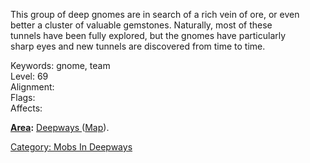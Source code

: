 This group of deep gnomes are in search of a rich vein of ore, or even  
better a cluster of valuable gemstones. Naturally, most of these  
tunnels have been fully explored, but the gnomes have particularly  
sharp eyes and new tunnels are discovered from time to time.  
  
Keywords: gnome, team  
Level: 69  
Alignment:  
Flags: <none>  
Affects: <none>  
  
  
  
**[Area](:Category:_Areas.md "wikilink"):** [Deepways
](:Category:_Deepways.md "wikilink")
([Map](Deepways_Map.md "wikilink")).  

[Category: Mobs In Deepways](Category:_Mobs_In_Deepways "wikilink")
